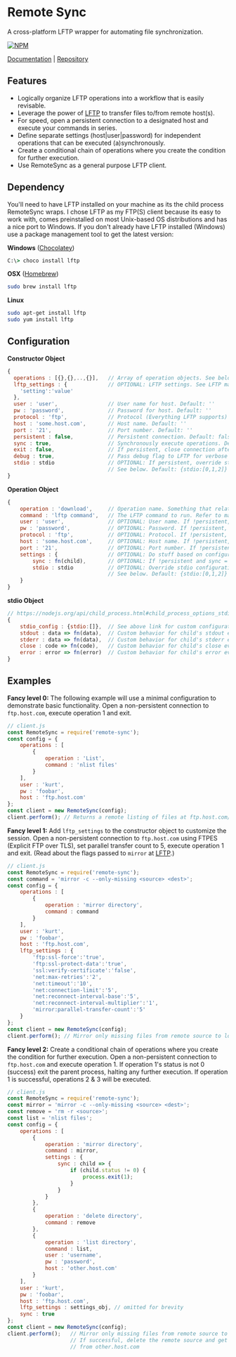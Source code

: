 # Remote Sync

A cross-platform LFTP wrapper for automating file synchronization.

[![NPM](https://nodei.co/npm/remote-sync.png)](https://nodei.co/npm/remote-sync/)

[Documentation](http://kurtlocker.github.io/remote-sync) | [Repository](https://github.com/kurtlocker/remote-sync)

## Features
- Logically organize LFTP operations into a workflow that is easily revisable.
- Leverage the power of [LFTP](http://lftp.yar.ru/lftp-man.html) to transfer files to/from remote host(s).
- For speed, open a persistent connection to a designated host and execute your commands in series.
- Define separate settings (host|user|password) for independent operations that can be executed (a)synchronously.
- Create a conditional chain of operations where you create the condition for further execution.
- Use RemoteSync as a general purpose LFTP client.

## Dependency
You'll need to have LFTP installed on your machine as its the child process RemoteSync wraps. I chose LFTP as my FTP(S) client because its easy to work with, comes preinstalled on most Unix-based OS distributions and has a nice port to Windows. If you don't already have LFTP installed (Windows) use a package management tool to get the latest version:

**Windows** ([Chocolatey](https://chocolatey.org/))
```cmd
C:\> choco install lftp
```
**OSX** ([Homebrew](http://brew.sh/))
```bash
sudo brew install lftp
```
**Linux**
```bash
sudo apt-get install lftp
sudo yum install lftp
```
## Configuration
**Constructor Object**
```js
{
  operations : [{},{},..,{}],   // Array of operation objects. See below. 
  lftp_settings : {             // OPTIONAL: LFTP settings. See LFTP man page.
    'setting':'value'
  },
  user : 'user',                // User name for host. Default: ''
  pw : 'password',              // Password for host. Default: ''
  protocol : 'ftp',             // Protocol (Everything LFTP supports) Default: ftp
  host : 'some.host.com',       // Host name. Default: ''
  port : '21',                  // Port number. Default: ''
  persistent : false,           // Persistent connection. Default: false
  sync : true,                  // Synchronously execute operations. Default: false
  exit : false,                 // If persistent, close connection after operations finish. Default: false
  debug : true,                 // Pass debug flag to LFTP for verbose logging. Default: false
  stdio : stdio                 // OPTIONAL: If persistent, override stdio configuration of child process 
                                // See below. Default: {stdio:[0,1,2]}
}
```
**Operation Object**
```js
{
    operation : 'download',     // Operation name. Something that relates to the command.
    command : 'lftp command',   // The LFTP command to run. Refer to man page.
    user : 'user',              // OPTIONAL: User name. If !persistent, overrides constructor value.
    pw : 'password',            // OPTIONAL: Password. If !persistent, overrides constructor value.
    protocol : 'ftp',           // OPTIONAL: Protocol. If !persistent, overrides constructor value.
    host : 'some.host.com',     // OPTIONAL: Host name. If !persistent, overrides constructor value.
    port : '21',                // OPTIONAL: Port number. If !persistent, overrides constructor value.
    settings : {                // OPTIONAL: Do stuff based on configuration.
        sync : fn(child),       // OPTIONAL: If !persistent and sync = true, call fn(child) on finish.
        stdio : stdio           // OPTIONAL: Override stdio configuration of child process
                                // See below. Default: {stdio:[0,1,2]}
    }
}
```
**stdio Object**
```js
// https://nodejs.org/api/child_process.html#child_process_options_stdio
{
    stdio_config : {stdio:[]},  // See above link for custom configuration.
    stdout : data => fn(data),  // Custom behavior for child's stdout event.
    stderr : data => fn(data),  // Custom behavior for child's stderr event.
    close : code => fn(code),   // Custom behavior for child's close event.
    error : error => fn(error)  // Custom behavior for child's error event.
}
```
## Examples
**Fancy level 0:** The following example will use a minimal configuration to demonstrate basic functionality. Open a non-persistent connection to `ftp.host.com`, execute operation 1 and exit.
```js
// client.js
const RemoteSync = require('remote-sync');
const config = {
    operations : [
        {
            operation : 'List',
            command : 'nlist files'
        }
    ],
    user : 'kurt',
    pw : 'foobar',
    host : 'ftp.host.com'
};
const client = new RemoteSync(config);
client.perform(); // Returns a remote listing of files at ftp.host.com/files/
```
**Fancy level 1:** Add `lftp_settings` to the constructor object to customize the session. Open a non-persistent connection to `ftp.host.com` using FTPES (Explicit FTP over TLS), set parallel transfer count to 5, execute operation 1 and exit. (Read about the flags passed to `mirror` at [LFTP](http://lftp.yar.ru/lftp-man.html).)
```js
// client.js
const RemoteSync = require('remote-sync');
const command = 'mirror -c --only-missing <source> <dest>';
const config = {
    operations : [
        {
            operation : 'mirror directory',
            command : command
        }
    ],
    user : 'kurt',
    pw : 'foobar',
    host : 'ftp.host.com',
    lftp_settings : {
        'ftp:ssl-force':'true',
        'ftp:ssl-protect-data':'true',
        'ssl:verify-certificate':'false',
        'net:max-retries':'2',
        'net:timeout':'10',
        'net:connection-limit':'5',
        'net:reconnect-interval-base':'5',
        'net:reconnect-interval-multiplier':'1',
        'mirror:parallel-transfer-count':'5'
    }
};
const client = new RemoteSync(config);
client.perform(); // Mirror only missing files from remote source to local disk.
```
**Fancy level 2:** Create a conditional chain of operations where you create the condition for further execution. Open a non-persistent connection to `ftp.host.com` and execute operation 1. If operation 1's status is not 0 (success) exit the parent process, halting any further execution. If operation 1 is successful, operations 2 & 3 will be executed.
```js
// client.js
const RemoteSync = require('remote-sync');
const mirror = 'mirror -c --only-missing <source> <dest>';
const remove = 'rm -r <source>';
const list = 'nlist files';
const config = {
    operations : [
        {
            operation : 'mirror directory',
            command : mirror,
            settings : {
                sync : child => {
                    if (child.status != 0) {
                        process.exit(1);
                    }
                }
            }
        },
        {  
            operation : 'delete directory',
            command : remove
        },
        {
            operation : 'list directory',
            command : list,
            user : 'username',
            pw : 'password',
            host : 'other.host.com'
        }
    ],
    user : 'kurt',
    pw : 'foobar',
    host : 'ftp.host.com',
    lftp_settings : settings_obj, // omitted for brevity
    sync : true
};
const client = new RemoteSync(config);
client.perform();   // Mirror only missing files from remote source to local disk.
                    // If successful, delete the remote source and get remote listing
                    // from other.host.com
```